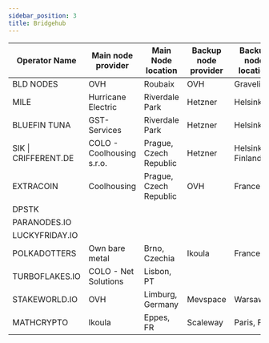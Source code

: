 ```yaml
---
sidebar_position: 3
title: Bridgehub
---
```


| Operator Name        | Main node provider        | Main Node location     | Backup node provider | Backup node location |
|----------------------|---------------------------|------------------------|----------------------|----------------------|
| BLD NODES            | OVH                       | Roubaix                | OVH                  | Gravelines           |
| MILE                 | Hurricane Electric        | Riverdale Park         | Hetzner              | Helsinki             |
| BLUEFIN TUNA         | GST-Services              | Riverdale Park         | Hetzner              | Helsinki             |
| SIK \| CRIFFERENT.DE | COLO - Coolhousing s.r.o. | Prague, Czech Republic | Hetzner              | Helsinki, Finland    |
| EXTRACOIN            | Coolhousing               | Prague, Czech Republic | OVH                  | France               |
| DPSTK                |                           |                        |                      |                      |
| PARANODES.IO         |                           |                        |                      |                      |
| LUCKYFRIDAY.IO       |                           |                        |                      |                      |
| POLKADOTTERS         | Own bare metal            | Brno, Czechia          | Ikoula               | France               |
| TURBOFLAKES.IO       | COLO - Net Solutions      | Lisbon, PT             |                      |                      |
| STAKEWORLD.IO        | OVH                       | Limburg, Germany       | Mevspace             | Warsaw               |
| MATHCRYPTO           | Ikoula                    | Eppes, FR              | Scaleway             | Paris, FR            |
